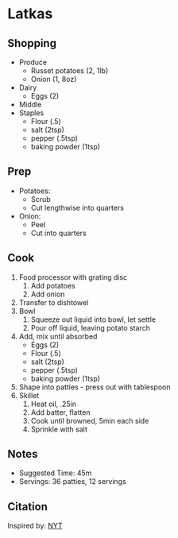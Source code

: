 # Latkas

## Shopping

- Produce
    - Russet potatoes (2, 1lb)
    - Onion (1, 8oz)
- Dairy
    - Eggs (2)
- Middle
- Staples
    - Flour (.5)
    - salt (2tsp)
    - pepper (.5tsp)
    - baking powder (1tsp)

## Prep

- Potatoes:
    - Scrub
    - Cut lengthwise into quarters
- Onion:
    - Peel
    - Cut into quarters

## Cook

1. Food processor with grating disc
    1. Add potatoes
    1. Add onion
1. Transfer to dishtowel
1. Bowl
    1. Squeeze out liquid into bowl, let settle
    1. Pour off liquid, leaving potato starch
1. Add, mix until absorbed
    - Eggs (2)
    - Flour (.5)
    - salt (2tsp)
    - pepper (.5tsp)
    - baking powder (1tsp)
1. Shape into patties - press out with tablespoon
1. Skillet
    1. Heat oil, .25in
    1. Add batter, flatten
    1. Cook until browned, 5min each side
    1. Sprinkle with salt

## Notes

- Suggested Time: 45m
- Servings: 36 patties, 12 servings

## Citation

Inspired by: [NYT](https://cooking.nytimes.com/recipes/1015533-classic-potato-latkes)
